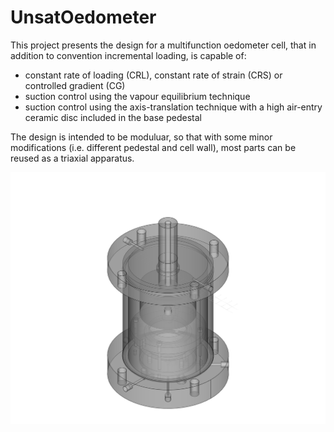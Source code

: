 # UnsatOedometer
This project presents the design for a multifunction oedometer cell, that in addition to convention incremental loading, is capable of:
- constant rate of loading (CRL), constant rate of strain (CRS) or controlled gradient (CG) 
- suction control using the vapour equilibrium technique
- suction control using the axis-translation technique with a high air-entry ceramic disc included in the base pedestal

The design is intended to be moduluar, so that with some minor modifications (i.e. different pedestal and cell wall), most parts can be reused as a triaxial apparatus. 


![Alt text](UnsatOed_v1.png "UnsatOed_v1.png")
